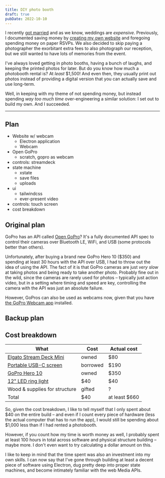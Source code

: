 ```yaml
---
title: DIY photo booth
draft: true
pubDate: 2022-10-10
---
```


I recently [got married]() and as we know, weddings are _expensive_. Previously, I documented saving money by [creating my own website]() and foregoing spending money on paper RSVPs. We also decided to skip paying a photographer the exorbitant extra fees to also photograph our reception, but we still wanted to have lots of memories from the event.

I've always loved getting in photo booths, having a bunch of laughs, and keeping the printed photos for later. But do you know how much a photobooth rental is? At _least_ $1,500! And even then, they usually print out photos instead of providing a digital version that you can actually save and use long-term.

Well, in keeping with my theme of not spending money, but instead spending _way too much time_ over-engineering a similar solution: I set out to build my own. And I succeeded.

---

## Plan

- Website w/ webcam
  - Electron application
  - Webcam
- Open GoPro
  - scratch, gopro as webcam
- controls: streamdeck
- state machine
  - xstate
  - save files
  - uploads
- ui
  - tailwindcss
  - ever-present video
- controls: touch screen
- cost breakdown

## Original plan

GoPro has an API called [Open GoPro](https://gopro.github.io/OpenGoPro/)? It's a fully documented API spec to control their cameras over Bluetooth LE, WiFi, and USB (some protocols better than others).

Unfortunately, after buying a brand new GoPro Hero 10 ($350) and spending at least 30 hours with the API over USB, I had to throw out the idea of using the API. The fact of it is that GoPro cameras are just _very slow_ at taking photos and being ready to take another photo. Probably fine out in the wild, since the cameras are rarely used for photos – typically just action video, but in a setting where timing and speed are key, controlling the camera with the API was just an absolute failure.

However, GoPros can also be used as webcams now, given that you have [the GoPro Webcam app](https://community.gopro.com/s/article/GoPro-Webcam) installed.

## Backup plan

## Cost breakdown

| What                                                                                                                               | Cost     | Actual cost   |
| ---------------------------------------------------------------------------------------------------------------------------------- | -------- | ------------- |
| [Elgato Stream Deck Mini](https://www.elgato.com/en/stream-deck-mini)                                                              | owned    | $80           |
| [Portable USB-C screen](https://www.amazon.com/Lepow-C2S-1920%C3%971080P-Kickstand-Black/dp/B09H2WF8TY?ref_=ast_sto_dp&th=1&psc=1) | borrowed | $190          |
| [GoPro Hero 10](https://gopro.com/en/us/shop/cameras/hero10-black/CHDHX-101-master.html)                                           | owned    | $350          |
| [12" LED ring light](https://www.amazon.com/gp/product/B08DD36M29/ref=ppx_yo_dt_b_asin_title_o05_s00?ie=UTF8&psc=1)                | $40      | $40           |
| Wood & supplies for structure                                                                                                      | gifted   | ?             |
| Total                                                                                                                              | $40      | at least $660 |

So, given the cost breakdown, I like to tell myself that I only spent about $40 on the entire build – and even if I count every piece of hardware (less the actual computer that has to run the app), I would still be spending about $1,000 less than if I had rented a photobooth.

However, if you count how my time is worth money as well, I probably spent at least 100 hours in total across software and physical structure building – maybe more. I don't even want to try calculating a dollar amount on this.

I like to keep in mind that the time spent was also an investment into my own skills. I can now say that I've gone through building at least a decent piece of software using Electron, dug pretty deep into proper state machines, and become intimately familiar with the web Media APIs.
